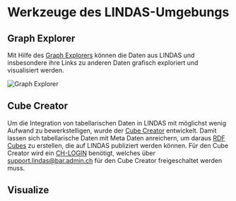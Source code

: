 # Werkzeuge des LINDAS-Umgebungs


## Graph Explorer

Mit Hilfe des [Graph Explorers](https://lindas.admin.ch/graph-explorer/) können die Daten aus LINDAS und insbesondere ihre Links zu anderen Daten grafisch exploriert und visualisiert werden.

![Graph Explorer](/static-assets/img/graph-explorer.jpg)

## Cube Creator

Um die Integration von tabellarischen Daten in LINDAS mit möglichst wenig Aufwand zu bewerkstelligen, wurde der [Cube Creator](https://cube-creator.lindas.admin.ch/) entwickelt. Damit lassen sich tabellarische Daten mit Meta Daten anreichern, um daraus [RDF Cubes](https://cube.link) zu erstellen, die auf LINDAS publiziert werden können. Für den Cube Creator wird ein [CH-LOGIN](https://www.eiam.admin.ch) benötigt, welches über [support.lindas@bar.admin.ch](mailto:support.lindas@bar.admin.ch) für den Cube Creator freigeschaltet werden muss.

## Visualize

